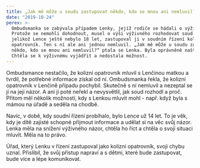 ```yaml
---
title: „Jak mě může u soudu zastupovat někdo, kdo se mnou ani nemluvil?“
date: "2019-10-24"
perex: >-
  Ombudsmanka se zabývala případem Lenky, jejíž rodiče se hádali o výživné.
  Protože se nemohli dohodnout, musel o výši výživného rozhodovat soud. A
  jelikož Lence ještě nebylo 18 let, zastupoval ji v soudním řízení kolizní
  opatrovník. Ten s ní ale ani jednou nemluvil. „Jak mě může u soudu zastupovat
  někdo, kdo se mnou ani nemluvil?“ ptala se Lenka. Byla oprávněně naštvaná.
  Chtěla se k výživnému vyjádřit a nedostala možnost.
---
```


<p>Ombudsmance nestačilo, že kolizní opatrovník mluvil s Lenčinou matkou a tvrdil, že potřebné informace získal od ní. Ombudsmanka řekla, že kolizní opatrovník v Lenčině případu pochybil. Skutečně s ní nemluvil a nezeptal se jí na její názor. A ani jí poté neřekl a nevysvětlil, jak soud rozhodl a proč. Přitom měl několik možností, kdy s Lenkou mluvit mohl - např. když byla s mámou na úřadě a seděla na chodbě. </p><p>Navíc, v době, kdy soudní řízení probíhalo, bylo Lence už 14 let. To je věk, kdy je dítě zajisté schopné přijmout informace a udělat si na věc svůj názor. Lenka měla na snížení výživného názor, chtěla ho říct a chtěla o svojí situaci mluvit. Měla na to právo. </p><p>Úřad, který Lenku v řízení zastupoval jako kolizní opatrovník, svoji chybu uznal. Přislíbil, že svůj přístup napraví a s dětmi, které bude zastupovat, bude více a lépe komunikovat.</p><p></p>
